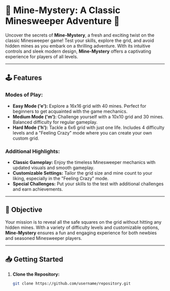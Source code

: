 # 🎩 **Mine-Mystery: A Classic Minesweeper Adventure** 🎩

Uncover the secrets of **Mine-Mystery**, a fresh and exciting twist on the classic Minesweeper game! Test your skills, explore the grid, and avoid hidden mines as you embark on a thrilling adventure. With its intuitive controls and sleek modern design, **Mine-Mystery** offers a captivating experience for players of all levels.

---

## 🕹️ **Features**

### **Modes of Play:**
- **Easy Mode ('e'):** Explore a 16x16 grid with 40 mines. Perfect for beginners to get acquainted with the game mechanics.
- **Medium Mode ('m'):** Challenge yourself with a 10x10 grid and 30 mines. Balanced difficulty for regular gameplay.
- **Hard Mode ('h'):** Tackle a 6x6 grid with just one life. Includes 4 difficulty levels and a "Feeling Crazy" mode where you can create your own custom grid.

### **Additional Highlights:**
- **Classic Gameplay:** Enjoy the timeless Minesweeper mechanics with updated visuals and smooth gameplay.
- **Customizable Settings:** Tailor the grid size and mine count to your liking, especially in the "Feeling Crazy" mode.
- **Special Challenges:** Put your skills to the test with additional challenges and earn achievements.

---

## 🎯 **Objective**

Your mission is to reveal all the safe squares on the grid without hitting any hidden mines. With a variety of difficulty levels and customizable options, **Mine-Mystery** ensures a fun and engaging experience for both newbies and seasoned Minesweeper players.

---

## 📥 **Getting Started**

1. **Clone the Repository:**

   ```bash
   git clone https://github.com/username/repository.git
